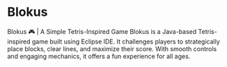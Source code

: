# Blokus
Blokus 🎮 | A Simple Tetris-Inspired Game  Blokus is a Java-based Tetris-inspired game built using Eclipse IDE. It challenges players to strategically place blocks, clear lines, and maximize their score. With smooth controls and engaging mechanics, it offers a fun experience for all ages.
